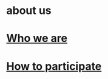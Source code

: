 # about us

# [Who we are](https://github.com/orgs/baloise/people)

# [How to participate](https://baloise.github.io/open-source/docs/md/guides/starting.html)
